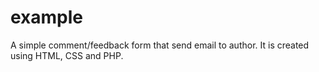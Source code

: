 # example
A simple comment/feedback form that send email to author.
It is created using HTML, CSS and PHP.
